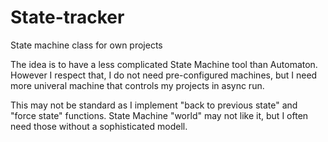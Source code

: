 # State-tracker
State machine class for own projects

The idea is to have a less complicated State Machine tool than Automaton.
However I respect that, I do not need pre-configured machines, but I need more univeral machine that controls my projects in async run.

This may not be standard as I implement "back to previous state" and "force state" functions.
State Machine "world" may not like it, but I often need those without a sophisticated modell.
